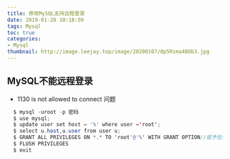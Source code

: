 ```yaml
---
title: 修改MySQL支持远程登录
date: 2019-01-28 10:18:50
tags: Mysql
toc: true
categories:
- Mysql
thumbnail: http://image.leejay.top/image/20200107/0p5Rsma4BOb3.jpg
---
```

## MySQL不能远程登录
* 1130 is not allowed to connect 问题

``` java
  $ mysql -uroot -p 密码
  $ use mysql;
  $ update user set host = '%' where user ='root';
  $ select u.host,u.user from user u;
  $ GRANT ALL PRIVILEGES ON *.* TO 'root'@'%' WITH GRANT OPTION//赋予任何主机访问数据的权限
  $ FLUSH PRIVILEGES
  $ exit
```
 